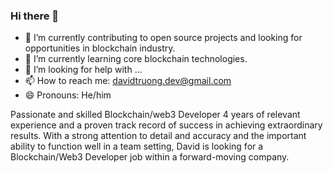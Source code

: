 ### Hi there 👋

- 🔭 I’m currently contributing to open source projects and looking for opportunities in blockchain industry.
- 🌱 I’m currently learning core blockchain technologies.
- 🤔 I’m looking for help with ...
- 📫 How to reach me: davidtruong.dev@gmail.com
- 😄 Pronouns: He/him

Passionate and skilled Blockchain/web3 Developer 4 years of relevant experience and a proven track record of success in achieving extraordinary results. With a strong attention to detail and accuracy and the important ability to function well in a team setting, David is looking for a Blockchain/Web3 Developer job within a forward-moving company.
